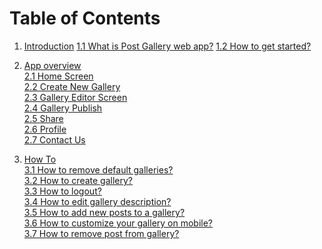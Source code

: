 # Table of Contents

1. [Introduction](/introduction.md)
   [1.1 What is Post Gallery web app?](/introduction.md)
   [1.2 How to get started?](/12-how-to-get-started.md)
2. [App overview](/app-review.md)  
   [2.1 Home Screen](/app-review.md)  
   [2.2 Create New Gallery       
   ](/25-create-new-gallery.md)[2.3 Gallery Editor Screen](/22-gallery-editor-screen.md)  
   [2.4 Gallery Publish](/23-gallery-preview.md)  
   [2.5 Share ](/25-share.md)  
   [2.6 Profile                       
   ](/26-profile.md)[2.7 Contact Us  ](/26-contact-us.md)

3. [How To](/how-to.md)  
   [3.1 How to remove default galleries?    
   ](/how-to.md)[3.2 How to create gallery?](/32-how-to-create-gallery.md)  
   [3.3 How to logout?](/33-how-to-logout.md)  
   [3.4 How to edit gallery description?](/34-how-to-edit-gallery-description.md)  
   [3.5 How to add new posts to a gallery?](/35-how-to-add-new-posts-to-a-gallery.md)  
   [3.6 How to customize your gallery on mobile?](/36-how-to-customize-your-gallery-on-mobile.md)  
   [3.7 How to remove post from gallery?](/37-how-to-remove-post-from-gallery.md)



